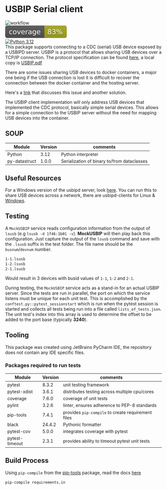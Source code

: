 # USBIP Serial client
![workflow](https://github.com/bp100a/serial-usbipclient/actions/workflows/python-app.yml/badge.svg?branch=develop)</br>
![coverage badge](./coverage.svg)</br>
[![Python 3.12](https://img.shields.io/badge/python-3.12-blue.svg)](https://www.python.org/downloads/release/python-312/)</br>
This package supports connecting to a CDC (serial) USB device exposed by a USBIPD server. USBIP is a protocol that allows sharing USB devices over a TCP/IP connection.
The protocol specification can be found [here](https://docs.kernel.org/usb/usbip_protocol.html), a local copy is [USBIP.pdf](usb_usbip_protocol.pdf)

There are some issues sharing USB devices to docker containers, a major one being if the USB connection is lost
it is difficult to recover the connection between the docker container and the hosting server.

Here's a [link](https://marc.merlins.org/perso/linux/post_2018-12-20_Accessing-USB-Devices-In-Docker-_ttyUSB0_-dev-bus-usb-_-for-fastboot_-adb_-without-using-privileged.html
) that discusses this issue and another solution.

The USBIP client implementation will only address USB devices that implemented the CDC protocol, basically simple
serial devices. This allows for a simple connection to the USBIP server without the need for mapping USB devices into
the container.

## SOUP
| Module          | Version | comments                                    |
|-----------------|---------|---------------------------------------------|
| Python          | 3.12    | Python interpreter                          |
| py-datastruct   | 1.0.0   | Serialization of binary to/from dataclasses |


## Useful Resources
For a Windows version of the usbipd server, look [here](https://github.com/dorssel/usbipd-win). You can run this to share USB devices across a network,
there are usbipd-clients for Linux & [Windows](https://github.com/cezanne/usbip-win).


## Testing
A `MockUSBIP` service reads configuration information from the output of `lsusb` (e.g `lsusb -d 1f46:1b01 -v`). **MockUSBIP** will then play back this configuration.
Just capture the output of the `lsusb` command and save with the `.lsusb` suffix in the test folder. The file name should be the `busnum`/`devnum` number.

```text
1-1.lsusb
1-2.lsusb
2-1.lsusb
```
Would result in 3 devices with busid values of `1-1`, `1-2` and `2-1`.

During testing, the `MockUSBIP` service acts as a stand-in for an actual USBIP server. Since the tests are run in parallel, 
the port on which the service listens must be unique for each unit test. This is accomplished by the `conftest.py::pytest_sessionstart` which is run
when the pytest session is started and collects all tests being run into a file called `lists_of_tests.json`. The unit test's index into this array
is used to determine the offset to be added to the port base (typically **3240**).


## Tooling
This package was created using JetBrains PyCharm IDE, the repository does not contain any IDE specific files.

### Packages required to run tests
| Module         | Version | comments                                           |
|----------------|---------|----------------------------------------------------|
| pytest         | 8.3.2   | unit testing framework                             |
| pytest-xdist   | 3.6.1   | distributes testing across multiple cpu/cores      |
| coverage       | 7.6.0   | coverage of unit tests                             |
| pylint         | 3.2.6   | linter, ensures adherence to PEP-8 standards       |
| pip-tools      | 7.4.1   | provides `pip-compile` to create requirement files |
| black          | 24.4.2  | Pythonic formatter                                 |
| pytest-cov     | 5.0.0   | integrates coverage with pytest                    |
| pytest-timeout | 2.3.1   | provides ability to timeout pytest unit tests      |


## Build Process
Using `pip-compile` from the [pip-tools](https://pypi.org/project/pip-tools/) package, read the docs [here](https://pip-tools.readthedocs.io/en/latest/)

```bash
pip-compile requirements.in
```
